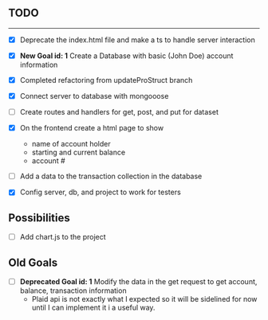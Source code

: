 ## TODO
---
- [X] Deprecate the index.html file and make a ts to handle server interaction
- [X] **New Goal id: 1** Create a Database with basic (John Doe) account information 
- [X] Completed refactoring from updateProStruct branch
- [X] Connect server to database with mongooose
- [ ] Create routes and handlers for get, post, and put for dataset
- [X] On the frontend create a html page to show
     - name of account holder
     - starting and current balance 
     - account #
- [ ] Add a data to the transaction collection in the database
- [X] Config server, db, and project to work for testers


## Possibilities
- [ ] Add chart.js to the project

## Old Goals
 
- [ ] **Deprecated Goal id: 1** Modify the data in the get request to get account, balance, transaction information
    - Plaid api is not exactly what I expected so it will be sidelined for now until I can implement it i a useful way.
